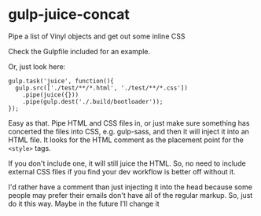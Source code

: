 # gulp-juice-concat
Pipe a list of Vinyl objects and get out some inline CSS

Check the Gulpfile included for an example.

Or, just look here:

```
gulp.task('juice', function(){
  gulp.src(['./test/**/*.html', './test/**/*.css'])
    .pipe(juice({}))
    .pipe(gulp.dest('./.build/bootloader'));
});
```

Easy as that. Pipe HTML and CSS files in, or just make sure something has concerted the files into CSS,
e.g. gulp-sass, and then it will inject it into an HTML file. It looks for the HTML comment <!-- juice.inject -->
as the placement point for the `<style>` tags. 

If you don't include one, it will still juice the HTML. So, no need to include external CSS files if you find
your dev workflow is better off without it.

I'd rather have a comment than just injecting it into the head because some people may prefer their emails don't
have all of the regular markup. So, just do it this way. Maybe in the future I'll change it